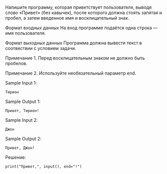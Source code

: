 Напишите программу, которая приветствует пользователя, выводя слово «Привет» (без кавычек), после которого должна стоять запятая и пробел, а затем введенное имя и восклицательный знак.

Формат входных данных
На вход программе подаётся одна строка — имя пользователя.

Формат выходных данных
Программа должна вывести текст в соотвествии с условием задачи.

Примечание 1. Перед восклицательным знаком не должно быть пробелов.

Примечание 2. Используйте необязательный параметр end.

Sample Input 1:
```
Тирион
```

Sample Output 1:
```
Привет, Тирион!
```

Sample Input 2:
```
Джон
```

Sample Output 2:
```
Привет, Джон!
```

Решение:
```
print("Привет,", input(), end="!")
```
